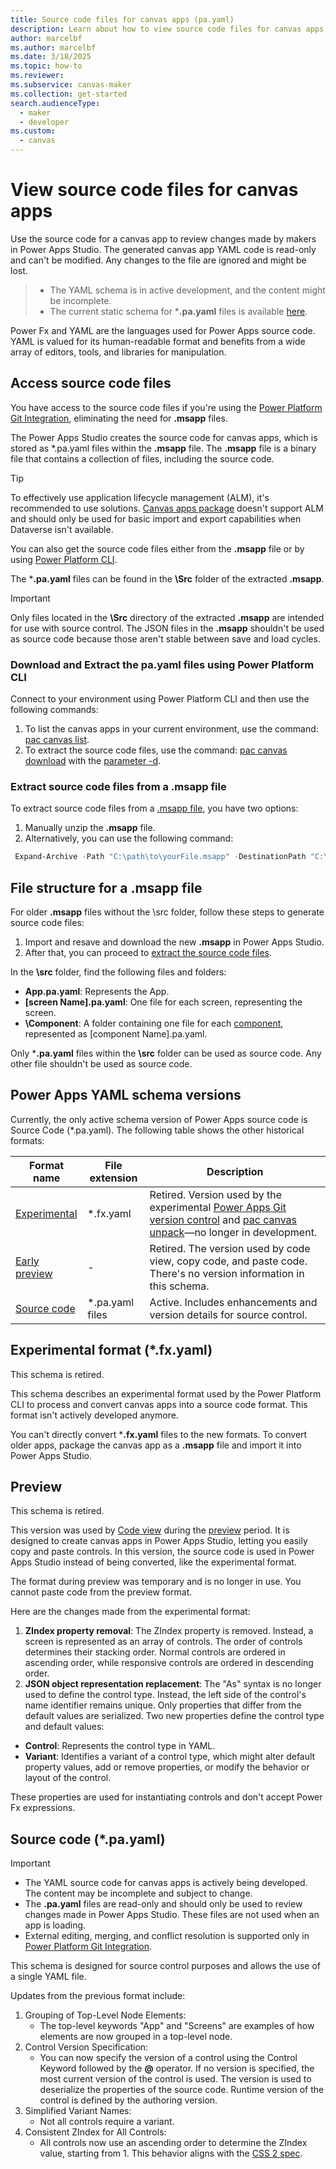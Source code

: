 ```yaml
---
title: Source code files for canvas apps (pa.yaml)
description: Learn about how to view source code files for canvas apps.
author: marcelbf
ms.author: marcelbf
ms.date: 3/18/2025
ms.topic: how-to
ms.reviewer: 
ms.subservice: canvas-maker
ms.collection: get-started
search.audienceType: 
  - maker  
  - developer
ms.custom:
  - canvas  
---
```


# View source code files for canvas apps

Use the source code for a canvas app to review changes made by makers in Power Apps Studio. The generated canvas app YAML code is read-only and can't be modified. Any changes to the file are ignored and might be lost.

> - The YAML schema is in active development, and the content might be incomplete.
> - The current static schema for ***.pa.yaml** files is available [here](https://raw.githubusercontent.com/microsoft/PowerApps-Tooling/refs/heads/master/schemas/pa-yaml/v3.0/pa.schema.yaml).

Power Fx and YAML are the languages used for Power Apps source code. YAML is valued for its human-readable format and benefits from a wide array of editors, tools, and libraries for manipulation.

## Access source code files

You have access to the source code files if you're using the [Power Platform Git Integration](/power-platform/alm/git-integration/overview), eliminating the need for **.msapp** files.

The Power Apps Studio creates the source code for canvas apps, which is stored as *.pa.yaml files within the **.msapp** file. The **.msapp** file is a binary file that contains a collection of files, including the source code.

> [!TIP]
> To effectively use application lifecycle management (ALM), it's recommended to use solutions. [Canvas apps package](export-import-app-package.md) doesn't support ALM and should only be used for basic import and export capabilities when Dataverse isn't available.

You can also get the source code files either from the **.msapp** file or by using [Power Platform CLI](/power-platform/developer/cli/introduction).

The ***.pa.yaml** files can be found in the **\Src** folder of the extracted **.msapp**.

> [!Important]
> Only files located in the **\Src** directory of the extracted **.msapp** are intended for use with source control.
> The JSON files in the **.msapp** shouldn't be used as source code because those aren't stable between save and load cycles.

### Download and Extract the pa.yaml files using Power Platform CLI

Connect to your environment using Power Platform CLI and then use the following commands:

1. To list the canvas apps in your current environment, use the command: [pac canvas list](/power-platform/developer/cli/reference/canvas#pac-canvas-list).
1. To extract the source code files, use the command: [pac canvas download](/power-platform/developer/cli/reference/canvas#pac-canvas-download) with the [parameter -d](/power-platform/developer/cli/reference/canvas#--extract-to-directory--d).


### Extract source code files from a .msapp file

To extract source code files from a [.msapp file](export-import-single-app.md#export-msapp-files-in-power-apps), you have two options:

1. Manually unzip the **.msapp** file.
1. Alternatively, you can use the following command: 

```powershell
 Expand-Archive -Path "C:\path\to\yourFile.msapp" -DestinationPath "C:\path\to\destination"
```

## File structure for a .msapp file

For older **.msapp** files without the \src folder, follow these steps to generate source code files:

1. Import and resave and download the new **.msapp** in Power Apps Studio.
1. After that, you can proceed to [extract the source code files](#extract-source-code-files-from-a-msapp-file).

In the **\src** folder, find the following files and folders:

- **App.pa.yaml**: Represents the App.
- **[screen Name].pa.yaml**: One file for each screen, representing the screen.
- **\Component**: A folder containing one file for each [component](create-component.md#create-an-example-component), represented as [component Name].pa.yaml.

Only ***.pa.yaml** files within the **\src** folder can be used as source code. Any other file shouldn't be used as source code.

## Power Apps YAML schema versions

Currently, the only active schema version of Power Apps source code is Source Code (*.pa.yaml). The following table shows the other historical formats:

|Format name|File extension|Description|
|-----------|-----------|-------|
| [Experimental](power-apps-yaml.md#experimental-format-fxyaml) | *.fx.yaml| Retired. Version used by the experimental [Power Apps Git version control](git-version-control.md) and [pac canvas unpack](/power-platform/developer/cli/reference/canvas#pac-canvas-unpack)—no longer in development.|
| [Early preview](power-apps-yaml.md#preview) | -  | Retired. The version used by code view, copy code, and paste code. There's no version information in this schema.|
| [Source code](power-apps-yaml.md#source-code-payaml) | *.pa.yaml files | Active. Includes enhancements and version details for source control. |

## Experimental format (*.fx.yaml)

This schema is retired.

This schema describes an experimental format used by the Power Platform CLI to process and convert canvas apps into a source code format. This format isn't actively developed anymore.

You can't directly convert ***.fx.yaml** files to the new formats. To convert older apps, package the canvas app as a **.msapp** file and import it into Power Apps Studio.

## Preview

This schema is retired.

This version was used by [Code view](code-view.md) during the [preview](working-with-experimental-preview.md#preview) period. It is designed to create canvas apps in Power Apps Studio, letting you easily copy and paste controls. In this version, the source code is used in Power Apps Studio instead of being converted, like the experimental format.

The format during preview was temporary and is no longer in use. You cannot paste code from the preview format.

Here are the changes made from the experimental format:

1. **ZIndex property removal**: The ZIndex property is removed. Instead, a screen is represented as an array of controls. The order of controls determines their stacking order. Normal controls are ordered in ascending order, while responsive controls are ordered in descending order.
1. **JSON object representation replacement**: The "As" syntax is no longer used to define the control type. Instead, the left side of the control's name identifier remains unique. Only properties that differ from the default values are serialized. Two new properties define the control type and default values:

- **Control**: Represents the control type in YAML.
- **Variant**: Identifies a variant of a control type, which might alter default property values, add or remove properties, or modify the behavior or layout of the control.

These properties are used for instantiating controls and don't accept Power Fx expressions.

## Source code (*.pa.yaml)

> [!IMPORTANT]
>
> - The YAML source code for canvas apps is actively being developed. The content may be incomplete and subject to change.
> - The **.pa.yaml** files are read-only and should only be used to review changes made in Power Apps Studio. These files are not used when an app is loading.
> - External editing, merging, and conflict resolution is supported only in [Power Platform Git Integration](/power-platform/alm/git-integration/overview).

This schema is designed for source control purposes and allows the use of a single YAML file.

Updates from the previous format include:

1. Grouping of Top-Level Node Elements:
    - The top-level keywords "App" and "Screens" are examples of how elements are now grouped in a top-level node.
2. Control Version Specification:
    - You can now specify the version of a control using the Control Keyword followed by the **@** operator. If no version is specified, the most current version of the control is used. The version is used to deserialize the properties of the source code. Runtime version of the control is defined by the authoring version.
3. Simplified Variant Names:
    - Not all controls require a variant.
4. Consistent ZIndex for All Controls:
    - All controls now use an ascending order to determine the ZIndex value, starting from 1. This behavior aligns with the [CSS 2 spec](https://drafts.csswg.org/css2/#z-index).

